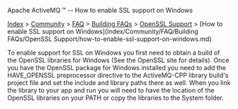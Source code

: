 Apache ActiveMQ ™ -- How to enable SSL support on Windows 

[Index](index.html) > [Community](community.md) > [FAQ](CommunityCommunity/Community/faq.md) > [Building FAQs](Index/Community/FAQ/building-faqs.md) > [OpenSSL Support](openssl-CommunityCommunity/Community/support.md) > [How to enable SSL support on Windows](Index/Community/FAQ/Building FAQs/OpenSSL Support/how-to-enable-ssl-support-on-windows.md)

To enable support for SSL on Windows you first need to obtain a build of the OpenSSL libraries for Windows (See the OpenSSL site for details). Once you have the OpenSSL package for Windows installed you need to add the HAVE_OPENSSL preprocessor directive to the ActiveMQ-CPP library build's project file and set the include and library paths there as well. When you link the library to your app and run you will need to have the location of the OpenSSL libraries on your PATH or copy the libraries to the System folder.

